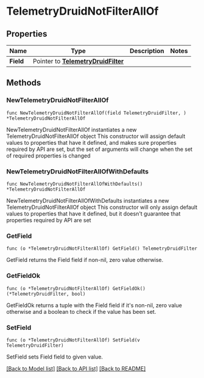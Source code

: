 # TelemetryDruidNotFilterAllOf

## Properties

Name | Type | Description | Notes
------------ | ------------- | ------------- | -------------
**Field** | Pointer to [**TelemetryDruidFilter**](TelemetryDruidFilter.md) |  | 

## Methods

### NewTelemetryDruidNotFilterAllOf

`func NewTelemetryDruidNotFilterAllOf(field TelemetryDruidFilter, ) *TelemetryDruidNotFilterAllOf`

NewTelemetryDruidNotFilterAllOf instantiates a new TelemetryDruidNotFilterAllOf object
This constructor will assign default values to properties that have it defined,
and makes sure properties required by API are set, but the set of arguments
will change when the set of required properties is changed

### NewTelemetryDruidNotFilterAllOfWithDefaults

`func NewTelemetryDruidNotFilterAllOfWithDefaults() *TelemetryDruidNotFilterAllOf`

NewTelemetryDruidNotFilterAllOfWithDefaults instantiates a new TelemetryDruidNotFilterAllOf object
This constructor will only assign default values to properties that have it defined,
but it doesn't guarantee that properties required by API are set

### GetField

`func (o *TelemetryDruidNotFilterAllOf) GetField() TelemetryDruidFilter`

GetField returns the Field field if non-nil, zero value otherwise.

### GetFieldOk

`func (o *TelemetryDruidNotFilterAllOf) GetFieldOk() (*TelemetryDruidFilter, bool)`

GetFieldOk returns a tuple with the Field field if it's non-nil, zero value otherwise
and a boolean to check if the value has been set.

### SetField

`func (o *TelemetryDruidNotFilterAllOf) SetField(v TelemetryDruidFilter)`

SetField sets Field field to given value.



[[Back to Model list]](../README.md#documentation-for-models) [[Back to API list]](../README.md#documentation-for-api-endpoints) [[Back to README]](../README.md)


